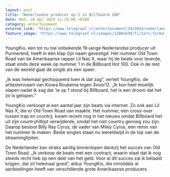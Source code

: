 ```yaml
---
layout: post
title: "Nederlandse producer op 1 in Billboard 100"
date: Wed, 10 Apr 2019 11:29:00 +0200
category: entertainment
externe_link: "https://www.telegraaf.nl/entertainment/3423043/nederlandse-producer-op-1-in-billboard-100"
feature_image: "https://www.telegraaf.nl/images/1200x630/filters:format(jpeg):quality(80)/cdn-kiosk-api.telegraaf.nl/ee6f96e0-5b7a-11e9-b6df-02d2fb1aa1d7.jpg"
---
```


<p class="intro">YoungKio, een tot nu toe onbekende 19-jarige Nederlandse producer uit Purmerend, heeft in één klap zijn naam gevestigd. Het nummer Old Town Road van de Amerikaanse rapper Lil Nas X, waar hij de beats voor leverde, staat sinds deze week op nummer 1 in de Billboard Hot 100. Ook in de rest van de wereld gaat de single als een speer.</p> <p>„Ik was helemaal gechoqueerd toen ik dat zag”, vertelt YoungKio, de artiestennaam van Kiowa Roukema tegen 3voor12. „Ik kon heel moeilijk slapen nadat ik zag dat ’ie op 1 stond bij Billboard, het is een droom dat het zo is gelopen.”</p><p>YoungKio verkoopt al een aantal jaar zijn beats via internet. Zo ook aan Lil Nas X, die er Old Town Road van maakte. Het nummer, een cross-over tussen trap en country, kwam recent nog in het nieuws omdat Billboard het uit zijn countryhitlijst verwijderde, omdat het niet country genoeg zou zijn. Daarop besloot Billy Ray Cyrus, de vader van Miley Cyrus, een remix van het nummer te maken. Beide singles staan nu wereldwijd in de top van de streaminglijsten.</p><p>De Nederlander kan straks aardig binnenlopen dankzij het succes van Old Town Road. „Ik verkoop de beats met een contract, waarin staat dat ik nog steeds recht heb op een deel van het geld. Voor al dit succes zal ik betaald krijgen, dat zit helemaal goed”, aldus YoungKio, die inmiddels al aanbiedingen heeft van verschillende grote Amerikaanse producers.</p>
